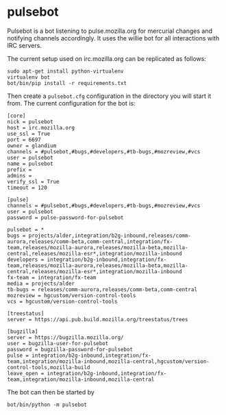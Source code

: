 pulsebot
========

Pulsebot is a bot listening to pulse.mozilla.org for mercurial changes and notifying channels accordingly. It uses the willie bot for all interactions with IRC servers.

The current setup used on irc.mozilla.org can be replicated as follows:

```
sudo apt-get install python-virtualenv
virtualenv bot
bot/bin/pip install -r requirements.txt
```

Then create a ```pulsebot.cfg``` configuration in the directory you will start it from. The current configuration for the bot is:

```
[core]
nick = pulsebot
host = irc.mozilla.org
use_ssl = True
port = 6697
owner = glandium
channels = #pulsebot,#bugs,#developers,#tb-bugs,#mozreview,#vcs
user = pulsebot
name = pulsebot
prefix =
admins =
verify_ssl = True
timeout = 120

[pulse]
channels = #pulsebot,#bugs,#developers,#tb-bugs,#mozreview,#vcs
user = pulsebot
password = pulse-password-for-pulsebot

pulsebot = *
bugs = projects/alder,integration/b2g-inbound,releases/comm-aurora,releases/comm-beta,comm-central,integration/fx-team,releases/mozilla-aurora,releases/mozilla-beta,mozilla-central,releases/mozilla-esr*,integration/mozilla-inbound
developers = integration/b2g-inbound,integration/fx-team,releases/mozilla-aurora,releases/mozilla-beta,mozilla-central,releases/mozilla-esr*,integration/mozilla-inbound
fx-team = integration/fx-team
media = projects/alder
tb-bugs = releases/comm-aurora,releases/comm-beta,comm-central
mozreview = hgcustom/version-control-tools
vcs = hgcustom/version-control-tools

[treestatus]
server = https://api.pub.build.mozilla.org/treestatus/trees

[bugzilla]
server = https://bugzilla.mozilla.org/
user = bugzilla-user-for-pulsebot
password = bugzilla-password-for-pulsebot
pulse = integration/b2g-inbound,integration/fx-team,integration/mozilla-inbound,mozilla-central,hgcustom/version-control-tools,mozilla-build
leave_open = integration/b2g-inbound,integration/fx-team,integration/mozilla-inbound,mozilla-central
```

The bot can then be started by
```
bot/bin/python -m pulsebot
```
